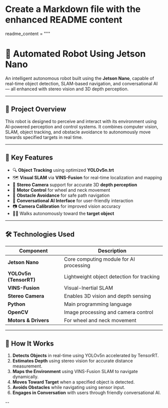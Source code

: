 # Create a Markdown file with the enhanced README content
readme_content = """
# 🤖 Automated Robot Using Jetson Nano

An intelligent autonomous robot built using the **Jetson Nano**, capable of real-time object detection, SLAM-based navigation, and conversational AI — all enhanced with stereo vision and 3D depth perception.

---

## 🧠 Project Overview

This robot is designed to perceive and interact with its environment using AI-powered perception and control systems. It combines computer vision, SLAM, object tracking, and obstacle avoidance to autonomously move towards specified targets in real time.

---

## 🚀 Key Features

- 🔍 **Object Tracking** using optimized **YOLOv5n.trt**
- 🗺️ **Visual SLAM** via **VINS-Fusion** for real-time localization and mapping
- 👀 **Stereo Camera** support for accurate 3D **depth perception**
- 🤖 **Motor Control** for wheel and neck movement
- 🧭 **Obstacle Avoidance** for safe path navigation
- 🧠 **Conversational AI Interface** for user-friendly interaction
- 📷 **Camera Calibration** for improved vision accuracy
- 🚶‍♂️ Walks autonomously toward the **target object**

---

## 🛠️ Technologies Used

| Component            | Description                                |
|----------------------|--------------------------------------------|
| **Jetson Nano**      | Core computing module for AI processing    |
| **YOLOv5n (TensorRT)**| Lightweight object detection for tracking  |
| **VINS-Fusion**      | Visual-Inertial SLAM                       |
| **Stereo Camera**    | Enables 3D vision and depth sensing        |
| **Python**           | Main programming language                  |
| **OpenCV**           | Image processing and camera control        |
| **Motors & Drivers** | For wheel and neck movement                |

---

## 🧪 How It Works

1. **Detects Objects** in real-time using YOLOv5n accelerated by TensorRT.
2. **Estimates Depth** using stereo vision for accurate distance measurement.
3. **Maps the Environment** using VINS-Fusion SLAM to navigate dynamically.
4. **Moves Toward Target** when a specified object is detected.
5. **Avoids Obstacles** while navigating using sensor input.
6. **Engages in Conversation** with users through friendly conversational AI.


--